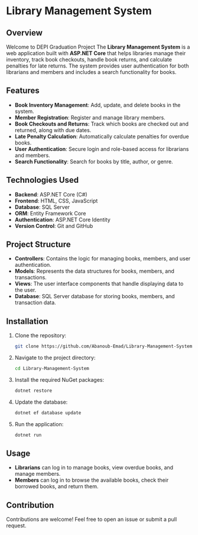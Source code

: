 # Library Management System

## Overview
Welcome to DEPI Graduation Project
The **Library Management System** is a web application built with **ASP.NET Core** that helps libraries manage their inventory, track book checkouts, handle book returns, and calculate penalties for late returns. The system provides user authentication for both librarians and members and includes a search functionality for books.

## Features

- **Book Inventory Management**: Add, update, and delete books in the system.
- **Member Registration**: Register and manage library members.
- **Book Checkouts and Returns**: Track which books are checked out and returned, along with due dates.
- **Late Penalty Calculation**: Automatically calculate penalties for overdue books.
- **User Authentication**: Secure login and role-based access for librarians and members.
- **Search Functionality**: Search for books by title, author, or genre.

## Technologies Used

- **Backend**: ASP.NET Core (C#)
- **Frontend**: HTML, CSS, JavaScript
- **Database**: SQL Server
- **ORM**: Entity Framework Core
- **Authentication**: ASP.NET Core Identity
- **Version Control**: Git and GitHub

## Project Structure

- **Controllers**: Contains the logic for managing books, members, and user authentication.
- **Models**: Represents the data structures for books, members, and transactions.
- **Views**: The user interface components that handle displaying data to the user.
- **Database**: SQL Server database for storing books, members, and transaction data.

## Installation

1. Clone the repository:
   ```bash
   git clone https://github.com/Abanoub-Emad/Library-Management-System.git
   ```
2. Navigate to the project directory:
   ```bash
   cd Library-Management-System
   ```
3. Install the required NuGet packages:
   ```bash
   dotnet restore
   ```
4. Update the database:
   ```bash
   dotnet ef database update
   ```
5. Run the application:
   ```bash
   dotnet run
   ```

## Usage

- **Librarians** can log in to manage books, view overdue books, and manage members.
- **Members** can log in to browse the available books, check their borrowed books, and return them.

## Contribution

Contributions are welcome! Feel free to open an issue or submit a pull request.
